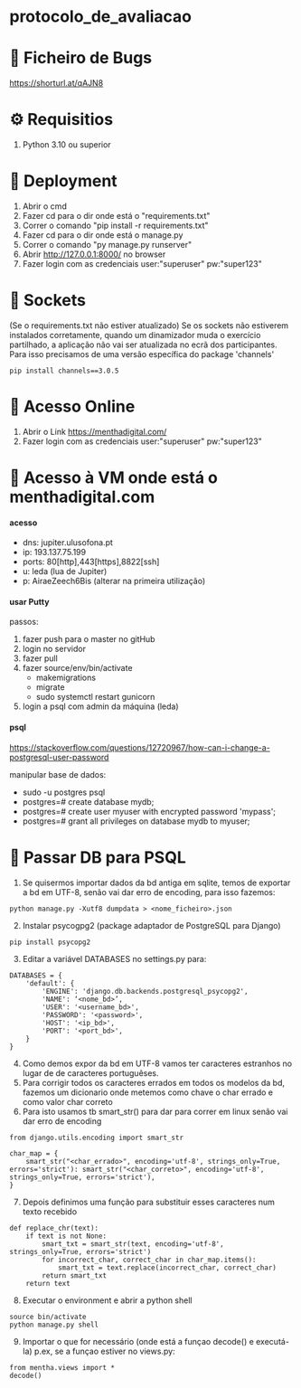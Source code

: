 # protocolo_de_avaliacao

📝 Ficheiro de Bugs
======
https://shorturl.at/qAJN8

⚙️ Requisitios
======
1. Python 3.10 ou superior

🔧 Deployment
======
1. Abrir o cmd
2. Fazer cd para o dir onde está o "requirements.txt"
3. Correr o comando "pip install -r requirements.txt"
4. Fazer cd para o dir onde está o manage.py
5. Correr o comando "py manage.py runserver"
6. Abrir http://127.0.0.1:8000/ no browser
7. Fazer login com as credenciais user:"superuser" pw:"super123"

🔌 Sockets
======
(Se o requirements.txt não estiver atualizado)
Se os sockets não estiverem instalados corretamente, quando um dinamizador muda o exercício partilhado, a aplicação não vai ser atualizada no ecrã dos participantes.
Para isso precisamos de uma versão específica do package 'channels'
```
pip install channels==3.0.5
```
📶 Acesso Online
======

1. Abrir o Link https://menthadigital.com/
2. Fazer login com as credenciais user:"superuser" pw:"super123"

🔖 Acesso à VM onde está o menthadigital.com
======

#### acesso

* dns: jupiter.ulusofona.pt
* ip: 193.137.75.199
* ports: 80[http],443[https],8822[ssh]
* u: leda (lua de Jupiter)
* p: AiraeZeech6Bis (alterar na primeira utilização)


#### usar Putty

passos:
1. fazer push para o master no gitHub
2. login no servidor
3. fazer pull
4. fazer source/env/bin/activate
    * makemigrations
    * migrate
    * sudo systemctl restart gunicorn
5. login a psql com admin da máquina (leda)


#### psql 

https://stackoverflow.com/questions/12720967/how-can-i-change-a-postgresql-user-password

manipular base de dados:
* sudo -u postgres psql
* postgres=# create database mydb;
* postgres=# create user myuser with encrypted password 'mypass';
* postgres=# grant all privileges on database mydb to myuser;


🔖 Passar DB para PSQL
======

1. Se quisermos importar dados da bd antiga em sqlite, temos de exportar a bd em UTF-8, senão vai dar erro de encoding,  para isso fazemos: 
```
python manage.py -Xutf8 dumpdata > <nome_ficheiro>.json
```
2. Instalar psycogpg2 (package adaptador de PostgreSQL para Django)
```
pip install psycopg2
```
3. Editar a variável DATABASES no settings.py para:
```
DATABASES = {
    'default': {
        'ENGINE': 'django.db.backends.postgresql_psycopg2',
        'NAME': ‘<nome_bd>’,
        'USER': '<username_bd>',
        'PASSWORD': '<password>',
        'HOST': '<ip_bd>',
        'PORT': '<port_bd>',
    }
}
```
4. Como demos expor da bd em UTF-8 vamos ter caracteres estranhos no lugar de de caracteres portuguêses.
5. Para corrigir todos os caracteres errados em todos os modelos da bd, fazemos um dicionario onde metemos como chave o char errado e como valor char correto
6. Para isto usamos tb smart_str() para dar para correr em linux senão vai dar erro de encoding
```
from django.utils.encoding import smart_str

char_map = {
    smart_str("<char_errado>", encoding='utf-8', strings_only=True, errors='strict'): smart_str("<char_correto>", encoding='utf-8', strings_only=True, errors='strict'),
}
```
7. Depois definimos uma função para substituir esses caracteres num texto recebido
```
def replace_chr(text):
    if text is not None:
        smart_txt = smart_str(text, encoding='utf-8', strings_only=True, errors='strict')
        for incorrect_char, correct_char in char_map.items():
            smart_txt = text.replace(incorrect_char, correct_char)
        return smart_txt
    return text 
```
8. Executar o environment e abrir a python shell
```
source bin/activate
python manage.py shell
```
9. Importar o que for necessário (onde está a funçao decode() e executá-la) p.ex, se a funçao estiver no views.py:
```
from mentha.views import * 
decode()
```
